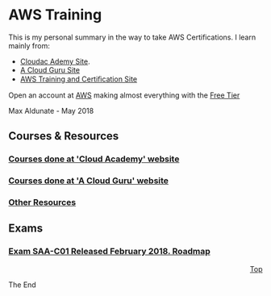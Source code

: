 # AWS Training
<a id="top" />

This is my personal summary in the way to take AWS Certifications. I learn mainly from:
* [Cloudac Ademy Site](https://cloudacademy.com).
* [A Cloud Guru Site](https://acloud.guru/)
* [AWS Training and Certiﬁcation Site](https://www.aws.training/)

Open an account at [AWS](https://aws.amazon.com/) making almost everything with the [Free Tier](https://aws.amazon.com/free/)

Max Aldunate - May 2018

## Courses & Resources
### [Courses done at 'Cloud Academy' website](cloud-academy/readme.md)
### [Courses done at 'A Cloud Guru' website](a-cloud-guru/readme.md)
### [Other Resources](other-resources/readme.md)

## Exams
### [Exam SAA-C01 Released February 2018. Roadmap](exam-road-map/readme.md)


<p align="right"><a href="#top">Top</a></p>

The End